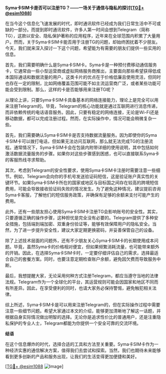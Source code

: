 **Syma卡SIM卡是否可以注册TG？——一场关于通信与隐私的探讨[[TG💪+ @esim1088](https://t.me/s/esim1088)]**

在当今这个信息化飞速发展的时代，即时通讯软件已经成为我们日常生活中不可或缺的一部分。而提到即时通讯软件，许多人第一时间会想到Telegram（简称TG），这款以安全、隐私保护著称的应用程序，近年来在全球范围内积累了大量用户。然而，关于Syma卡SIM卡能否用于注册TG的问题，却始终困扰着不少朋友。今天，我们就来深入探讨一下这个问题，希望能为有需要的朋友们提供一些实用的信息。

首先，我们需要明确什么是Syma卡SIM卡。Syma卡是一种预付费移动通信服务卡，它通常由一些小型运营商或虚拟网络服务商推出，主要面向那些希望获得低成本国际通话和数据流量的用户。这类卡片的优点在于价格低廉且使用灵活，但同时也存在一定的限制，比如网络覆盖范围可能不如主流运营商广泛，或者某些功能可能会受到限制。那么，这样的卡是否能够用来注册TG呢？

从理论上讲，只要Syma卡SIM卡具备基本的网络连接能力，理论上是完全可以用来注册Telegram的。毕竟，Telegram的核心功能就是通过互联网进行消息传递，而非依赖传统的电话语音服务。因此，只要有稳定的网络连接，无论是Wi-Fi还是移动数据，都可以完成注册过程。然而，在实际操作中，情况可能会稍微复杂一些。

首先，我们需要确认Syma卡SIM卡是否支持数据流量服务。因为即使你的Syma卡SIM卡可以拨打电话，但如果无法访问互联网，那么就无法完成TG的注册流程。通常情况下，Syma卡SIM卡会在包装内附带详细的使用说明，其中包括如何激活数据流量服务的步骤。如果你对这些步骤感到困惑，也可以直接联系Syma卡的客服热线寻求帮助。

其次，考虑到Telegram的安全性要求，使用Syma卡SIM卡注册时需要注意一些细节。例如，Telegram会向你的手机号发送验证码短信，这是验证账户真实性的关键环节。如果Syma卡SIM卡所在的国家或地区与目标国之间存在较高的跨境短信费用，可能会导致接收验证码失败的情况发生。为了避免这种情况，建议提前咨询Syma卡客服，了解他们的短信服务政策，并确保有足够的余额来支付可能产生的费用。

此外，还有一些朋友担心使用Syma卡SIM卡注册TG会影响账号的安全性。其实，只要遵循正确的操作步骤，这种担忧是完全没有必要的。Telegram提供了多种安全措施，包括端到端加密、双重身份验证等，能够有效保障用户的隐私安全。当然，为了进一步提升安全性，建议大家定期更换密码，并妥善保管自己的设备。

除了上述技术层面的问题外，还有不少朋友关心Syma卡SIM卡的长期使用成本问题。毕竟，虽然Syma卡的价格相对便宜，但如果频繁消耗流量，也可能带来额外的开销。因此，在选择Syma卡SIM卡时，一定要仔细评估自己的需求，选择最适合自己的套餐方案。同时，也要注意定期检查账户余额，避免因欠费而导致服务中断。

最后，我想提醒大家，无论采用何种方式注册Telegram，都应当遵守当地的法律法规。Telegram作为一个全球化的平台，其运营规则可能会因国家和地区不同而有所差异。因此，在享受便利的同时，也请大家务必保持警惕，避免触犯相关法律。

综上所述，Syma卡SIM卡是可以用来注册Telegram的，但在实际操作过程中需要注意一些细节问题。希望大家通过本文的介绍，能够更加清晰地了解这一话题，并根据自身实际情况做出明智的选择。无论你是追求性价比的普通用户，还是注重隐私保护的专业人士，Telegram都能为你提供一个安全可靠的交流环境。

**结语**

在这个信息爆炸的时代，选择合适的工具和方法至关重要。Syma卡SIM卡作为一种经济实惠的通信解决方案，值得我们去尝试和探索。当然，我们也期待未来能够看到更多创新的产品和服务出现，让我们的生活变得更加便捷和美好。

[[TG💪+ @esim1088](https://t.me/s/esim1088) ![Image](https://i.postimg.cc/4NQfJmqS/Snipaste-2025-05-13-00-14-12.png)]